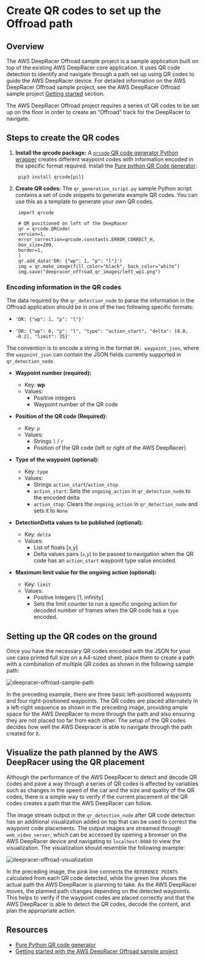 # Create QR codes to set up the Offroad path

## Overview

The AWS DeepRacer Offroad sample project is a sample application built on top of the existing AWS DeepRacer core application. It uses QR code detection to identify and navigate through a path set up using QR codes to guide the AWS DeepRacer device. For detailed information on the AWS DeepRacer Offroad sample project, see the AWS DeepRacer Offroad sample project [Getting started](https://github.com/ThatGuyIKnow/aws-deepracer-maze-solver/blob/main/getting-started.md) section.

The AWS DeepRacer Offroad project requires a series of QR codes to be set up on the floor in order to create an “Offroad” track for the DeepRacer to navigate.

## Steps to create the QR codes

1. **Install the qrcode package:** A [`qrcode` QR code generator Python wrapper](https://pypi.org/project/qrcode/) creates different waypoint codes with information encoded in the specific format required. Install the [Pure python QR Code generator](https://pypi.org/project/qrcode/):

        pip3 install qrcode[pil]

1. **Create QR codes:** The `qr_generation_script.py` sample Python script contains a set of code snippets to generate example QR codes. You can use this as a template to generate your own QR codes.

        import qrcode

        # QR positioned on left of the DeepRacer
        qr = qrcode.QRCode(
        version=1,
        error_correction=qrcode.constants.ERROR_CORRECT_H,
        box_size=200,
        border=1,
        )
        qr.add_data('DR: {"wp": 1, "p": "l"}')
        img = qr.make_image(fill_color="black", back_color="white")
        img.save("deepracer_offroad_qr_images/left_wp1.png")

### Encoding information in the QR codes

The data required by the `qr_detection_node` to parse the information in the Offroad application should be in one of the two following specific formats:

   *     'DR: {"wp": 1, "p": "l"}'



   *     'DR: {"wp": 6, "p": "l", "type": "action_start", "delta": [0.0, -0.2], "limit": 35}'

The convention is to encode a string in the format `DR: waypoint_json`, where the `waypoint_json` can contain the JSON fields currently supported in `qr_detection_node`.

* **Waypoint number (required):**
    * Key: **wp**
    * Values: 
        * Positive integers
        * Waypoint number of the QR code

* **Position of the QR code (Required):**
    * Key: `p`
    * Values: 
        * Strings `l` / `r`
        * Position of the QR code (left or right of the AWS DeepRacer)

* **Type of the waypoint (optional):**
    * Key: `type`
    * Values: 
        * Strings `action_start`/`action_stop`
        * `action_start`: Sets the `ongoing_action` in `qr_detection_node` to the encoded delta
        * `action_stop`: Clears the `ongoing_action` in `qr_detection_node` and sets it to `None`

*  **DetectionDelta values to be published (optional):**
    * Key: `delta`
    * Values:
        * List of floats [x,y]
        * Delta values pairs (`x`,`y`) to be passed to navigation when the QR code has an `action_start` waypoint type value encoded.

*  **Maximum limit value for the ongoing action (optional):**
    * Key: `limit`
    * Values: 
        * Positive Integers [1, infinity]
        * Sets the limit counter to run a specific ongoing action for decoded number of frames when the QR code has a `type` encoded.


## Setting up the QR codes on the ground

Once you have the necessary QR codes encoded with the JSON for your use case printed full size on a A4-sized sheet, place them to create a path with a combination of multiple QR codes as shown in the following sample path:

![deepracer-offroad-sample-path](/media/deepracer-offroad-sample-path.png)

In the preceding example, there are three basic left-positioned waypoints and four right-positioned waypoints. The QR codes are placed alternately in a left-right sequence as shown in the preceding image, providing ample space for the AWS DeepRacer to move through the path and also ensuring they are not placed too far from each other. The setup of the QR codes decides how well the AWS Deepracer is able to navigate through the path created for it.


## Visualize the path planned by the AWS DeepRacer using the QR placement

Although the performance of the AWS DeepRacer to detect and decode QR codes and pave a way through a series of QR codes is affected by variables such as changes in the speed of the car and the size and quality of the QR codes, there is a simple way to verify if the current placement of the QR codes creates a path that the AWS DeepRacer can follow.

The image stream output in the `qr_detection_node` after QR code detection has an additional visualization added on top that can be used to correct the waypoint code placements. The output images are streamed through `web_video_server`, which can be accessed by opening a browser on the AWS DeepRacer device and navigating to `localhost:8080` to view the visualization. The visualization should resemble the following example: 

![deepracer-offroad-visualization](/media/deepracer-offroad-visualization.png)

In the preceding image, the pink line connects the `REFERENCE POINTS` calculated from each QR code detected, while the green line shows the actual path the AWS DeepRacer is planning to take. As the AWS DeepRacer moves, the planned path changes depending on the detected waypoints. This helps to verify if the waypoint codes are placed correctly and that the AWS DeepRacer is able to detect the QR codes, decode the content, and plan the appropriate action. 

## Resources

* [Pure Python QR code generator](https://pypi.org/project/qrcode)
* [Getting started with the AWS DeepRacer Offroad sample project](https://github.com/ThatGuyIKnow/aws-deepracer-maze-solver/blob/main/getting-started.md)



